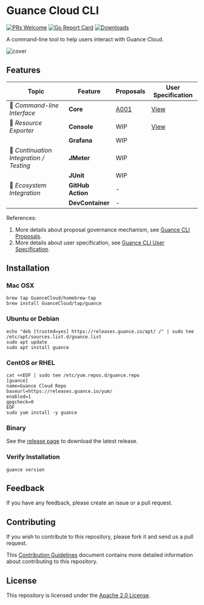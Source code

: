 # Guance Cloud CLI

[![PRs Welcome](https://img.shields.io/badge/PRs-welcome-brightgreen.svg?style=flat&logo=github&color=2370ff&labelColor=454545)](http://makeapullrequest.com)
[![Go Report Card](https://goreportcard.com/badge/github.com/GuanceCloud/guance-cli)](https://goreportcard.com/report/github.com/GuanceCloud/guance-cli)
[![Downloads](https://img.shields.io/github/downloads/GuanceCloud/guance-cli/total.svg)](https://github.com/GuanceCloud/guance-cli/releases)

A command-line tool to help users interact with Guance Cloud.

![cover](./artwork/cover.png)

## Features

| Topic                                   | Feature           | Proposals | User Specification               |
| --------------------------------------- | ----------------- | --------- | -------------------------------- |
| 🔧 _Command-line Interface_             | **Core**          | [A001](./proposals/A001-guance-cli-overview.md)       | [View](specs/guance.spec.md)                                |
| 🚅 _Resource Exporter_                  | **Console**       | WIP       | [View](specs/iac/console/import.spec.md) |
|                                         | **Grafana**       | WIP       |                                  |
| 🚀 _Continuation Integration / Testing_ | **JMeter**        | WIP       |                                  |
|                                         | **JUnit**         | WIP       |                                  |
| 🔭 _Ecosystem Integration_              | **GitHub Action** | -         |                                  |
|                                         | **DevContainer**  | -         |                                  |

References:

1. More details about proposal governance mechanism, see [Guance CLI Proposals](./proposals/README.md).
2. More details about user specification, see [Guance CLI User Specification](./specs/README.md).

## Installation

### Mac OSX

```shell
brew tap GuanceCloud/homebrew-tap
brew install GuanceCloud/tap/guance
```

### Ubuntu or Debian

```shell
echo "deb [trusted=yes] https://releases.guance.io/apt/ /" | sudo tee /etc/apt/sources.list.d/guance.list
sudo apt update
sudo apt install guance
```

### CentOS or RHEL

```shell
cat <<EOF | sudo tee /etc/yum.repos.d/guance.repo
[guance]
name=Guance Cloud Repo
baseurl=https://releases.guance.io/yum/
enabled=1
gpgcheck=0
EOF
sudo yum install -y guance
```

### Binary

See the [release page](https://github.com/GuanceCloud/guance-cli/releases) to download the latest release.

### Verify Installation

```shell
guance version
```

## Feedback

If you have any feedback, please create an issue or a pull request.

## Contributing

If you wish to contribute to this repository, please fork it and send us a pull request.

This [Contribution Guidelines](https://guance.io/contribution-guide/) document contains more detailed information about contributing to this repository.

## License

This repository is licensed under the [Apache 2.0 License](./LICENSE).
